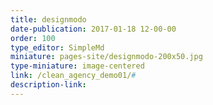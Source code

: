 ```yaml
---
title: designmodo
date-publication: 2017-01-18 12-00-00
order: 100
type_editor: SimpleMd
miniature: pages-site/designmodo-200x50.jpg
type-miniature: image-centered
link: /clean_agency_demo01/#
description-link: 
--- 
```

